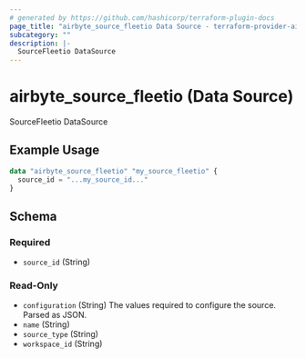 ```yaml
---
# generated by https://github.com/hashicorp/terraform-plugin-docs
page_title: "airbyte_source_fleetio Data Source - terraform-provider-airbyte"
subcategory: ""
description: |-
  SourceFleetio DataSource
---
```


# airbyte_source_fleetio (Data Source)

SourceFleetio DataSource

## Example Usage

```terraform
data "airbyte_source_fleetio" "my_source_fleetio" {
  source_id = "...my_source_id..."
}
```

<!-- schema generated by tfplugindocs -->
## Schema

### Required

- `source_id` (String)

### Read-Only

- `configuration` (String) The values required to configure the source. Parsed as JSON.
- `name` (String)
- `source_type` (String)
- `workspace_id` (String)
